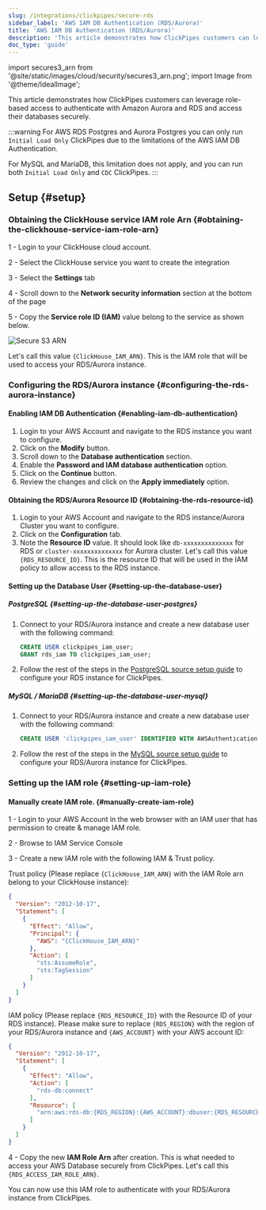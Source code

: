 ```yaml
---
slug: /integrations/clickpipes/secure-rds
sidebar_label: 'AWS IAM DB Authentication (RDS/Aurora)'
title: 'AWS IAM DB Authentication (RDS/Aurora)'
description: 'This article demonstrates how ClickPipes customers can leverage role-based access to authenticate with Amazon RDS/Aurora and access their database securely.'
doc_type: 'guide'
---
```


import secures3_arn from '@site/static/images/cloud/security/secures3_arn.png';
import Image from '@theme/IdealImage';

This article demonstrates how ClickPipes customers can leverage role-based access to authenticate with Amazon Aurora and RDS and access their databases securely.

:::warning
For AWS RDS Postgres and Aurora Postgres you can only run `Initial Load Only` ClickPipes due to the limitations of the AWS IAM DB Authentication.

For MySQL and MariaDB, this limitation does not apply, and you can run both `Initial Load Only` and `CDC` ClickPipes.
:::

## Setup {#setup}

### Obtaining the ClickHouse service IAM role Arn {#obtaining-the-clickhouse-service-iam-role-arn}

1 - Login to your ClickHouse cloud account.

2 - Select the ClickHouse service you want to create the integration

3 - Select the **Settings** tab

4 - Scroll down to the **Network security information** section at the bottom of the page

5 - Copy the **Service role ID (IAM)** value belong to the service as shown below.

<Image img={secures3_arn} alt="Secure S3 ARN" size="lg" border/>

Let's call this value `{ClickHouse_IAM_ARN}`. This is the IAM role that will be used to access your RDS/Aurora instance.

### Configuring the RDS/Aurora instance {#configuring-the-rds-aurora-instance}

#### Enabling IAM DB Authentication {#enabling-iam-db-authentication}
1. Login to your AWS Account and navigate to the RDS instance you want to configure.
2. Click on the **Modify** button.
3. Scroll down to the **Database authentication** section.
4. Enable the **Password and IAM database authentication** option.
5. Click on the **Continue** button.
6. Review the changes and click on the **Apply immediately** option.

#### Obtaining the RDS/Aurora Resource ID {#obtaining-the-rds-resource-id}

1. Login to your AWS Account and navigate to the RDS instance/Aurora Cluster you want to configure.
2. Click on the **Configuration** tab.
3. Note the **Resource ID** value. It should look like `db-xxxxxxxxxxxxxx` for RDS or `cluster-xxxxxxxxxxxxxx` for Aurora cluster. Let's call this value `{RDS_RESOURCE_ID}`. This is the resource ID that will be used in the IAM policy to allow access to the RDS instance.

#### Setting up the Database User {#setting-up-the-database-user}

##### PostgreSQL {#setting-up-the-database-user-postgres}

1. Connect to your RDS/Aurora instance and create a new database user with the following command:
    ```sql
    CREATE USER clickpipes_iam_user; 
    GRANT rds_iam TO clickpipes_iam_user;
    ```
2. Follow the rest of the steps in the [PostgreSQL source setup guide](postgres/source/rds) to configure your RDS instance for ClickPipes.

##### MySQL / MariaDB {#setting-up-the-database-user-mysql}

1. Connect to your RDS/Aurora instance and create a new database user with the following command:
    ```sql
    CREATE USER 'clickpipes_iam_user' IDENTIFIED WITH AWSAuthenticationPlugin AS 'RDS';
    ```
2. Follow the rest of the steps in the [MySQL source setup guide](mysql/source/rds) to configure your RDS/Aurora instance for ClickPipes.

### Setting up the IAM role {#setting-up-iam-role}

#### Manually create IAM role. {#manually-create-iam-role}

1 - Login to your AWS Account in the web browser with an IAM user that has permission to create & manage IAM role.

2 - Browse to IAM Service Console

3 - Create a new IAM role with the following IAM & Trust policy.

Trust policy (Please replace `{ClickHouse_IAM_ARN}` with the IAM Role arn belong to your ClickHouse instance):

```json
{
  "Version": "2012-10-17",
  "Statement": [
    {
      "Effect": "Allow",
      "Principal": {
        "AWS": "{ClickHouse_IAM_ARN}"
      },
      "Action": [
        "sts:AssumeRole",
        "sts:TagSession"
      ]
    }
  ]
}
```

IAM policy (Please replace `{RDS_RESOURCE_ID}` with the Resource ID of your RDS instance). Please make sure to replace `{RDS_REGION}` with the region of your RDS/Aurora instance and `{AWS_ACCOUNT}` with your AWS account ID:

```json
{
  "Version": "2012-10-17",
  "Statement": [
    {
      "Effect": "Allow",
      "Action": [
        "rds-db:connect"
      ],
      "Resource": [
        "arn:aws:rds-db:{RDS_REGION}:{AWS_ACCOUNT}:dbuser:{RDS_RESOURCE_ID}/clickpipes_iam_user"
      ]
    }
  ]
}
```

4 - Copy the new **IAM Role Arn** after creation. This is what needed to access your AWS Database securely from ClickPipes. Let's call this `{RDS_ACCESS_IAM_ROLE_ARN}`.

You can now use this IAM role to authenticate with your RDS/Aurora instance from ClickPipes.
